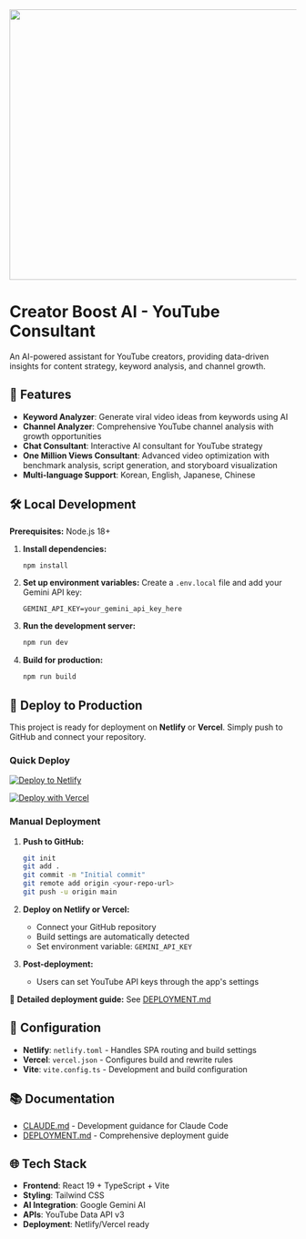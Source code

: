 <div align="center">
<img width="1200" height="475" alt="GHBanner" src="https://github.com/user-attachments/assets/0aa67016-6eaf-458a-adb2-6e31a0763ed6" />
</div>

# Creator Boost AI - YouTube Consultant

An AI-powered assistant for YouTube creators, providing data-driven insights for content strategy, keyword analysis, and channel growth.

## 🚀 Features

- **Keyword Analyzer**: Generate viral video ideas from keywords using AI
- **Channel Analyzer**: Comprehensive YouTube channel analysis with growth opportunities
- **Chat Consultant**: Interactive AI consultant for YouTube strategy
- **One Million Views Consultant**: Advanced video optimization with benchmark analysis, script generation, and storyboard visualization
- **Multi-language Support**: Korean, English, Japanese, Chinese

## 🛠 Local Development

**Prerequisites:** Node.js 18+

1. **Install dependencies:**
   ```bash
   npm install
   ```

2. **Set up environment variables:**
   Create a `.env.local` file and add your Gemini API key:
   ```
   GEMINI_API_KEY=your_gemini_api_key_here
   ```

3. **Run the development server:**
   ```bash
   npm run dev
   ```

4. **Build for production:**
   ```bash
   npm run build
   ```

## 🚀 Deploy to Production

This project is ready for deployment on **Netlify** or **Vercel**. Simply push to GitHub and connect your repository.

### Quick Deploy

[![Deploy to Netlify](https://www.netlify.com/img/deploy/button.svg)](https://app.netlify.com/start/deploy?repository=https://github.com/your-username/your-repo)

[![Deploy with Vercel](https://vercel.com/button)](https://vercel.com/new/clone?repository-url=https://github.com/your-username/your-repo)

### Manual Deployment

1. **Push to GitHub:**
   ```bash
   git init
   git add .
   git commit -m "Initial commit"
   git remote add origin <your-repo-url>
   git push -u origin main
   ```

2. **Deploy on Netlify or Vercel:**
   - Connect your GitHub repository
   - Build settings are automatically detected
   - Set environment variable: `GEMINI_API_KEY`

3. **Post-deployment:**
   - Users can set YouTube API keys through the app's settings

📖 **Detailed deployment guide:** See [DEPLOYMENT.md](./DEPLOYMENT.md)

## 🔧 Configuration

- **Netlify**: `netlify.toml` - Handles SPA routing and build settings
- **Vercel**: `vercel.json` - Configures build and rewrite rules
- **Vite**: `vite.config.ts` - Development and build configuration

## 📚 Documentation

- [CLAUDE.md](./CLAUDE.md) - Development guidance for Claude Code
- [DEPLOYMENT.md](./DEPLOYMENT.md) - Comprehensive deployment guide

## 🌐 Tech Stack

- **Frontend**: React 19 + TypeScript + Vite
- **Styling**: Tailwind CSS
- **AI Integration**: Google Gemini AI
- **APIs**: YouTube Data API v3
- **Deployment**: Netlify/Vercel ready
